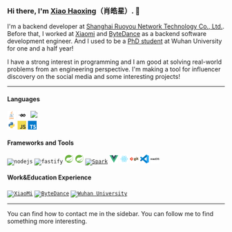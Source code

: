 ### Hi there, I'm [Xiao Haoxing](https://xiaohaoxing.github.io)（肖皓星）. 👋

I'm a backend developer at [Shanghai Ruoyou Network Technology Co., Ltd.](https://ruguoapp.com/). Before that, I worked at [Xiaomi](https://www.mi.com/) and [ByteDance](https://www.bytedance.com/en/) as a backend software development engineer. And I used to be a [PhD student](http://bdi.whu.edu.cn/teacherinfo.aspx?id=472) at Wuhan University for one and a half year!

I have a strong interest in programming and I am good at solving real-world problems from an engineering perspective. I'm making a tool for influencer discovery on the social media and some interesting projects!

---

#### Languages

<!-- github-stats:start -->
<!-- prettier-ignore-start -->
<!-- markdownlint-disable -->
<img align="right" width="450" src="https://github-readme-stats.vercel.app/api?username=xiaohaoxing&show_icons=true&icon_color=0078e7&title_color=0078e7&include_all_commits=true"/>
<!-- markdownlint-restore -->
<!-- prettier-ignore-end -->
<!-- github-stats:end -->

<!-- languages:start -->
<!-- prettier-ignore-start -->
<!-- markdownlint-disable -->
<code><img height="20" title="java" src="https://raw.githubusercontent.com/github/explore/8ab0be27a8c97992e4930e630e2d68ba8d819183/topics/java/java.png" alt="java" /></code>
<code><img height="20" title="go" src="https://raw.githubusercontent.com/github/explore/8ab0be27a8c97992e4930e630e2d68ba8d819183/topics/go/go.png" alt="go" /></code>
<code><img height="20" title="python" src="https://raw.githubusercontent.com/github/explore/8ab0be27a8c97992e4930e630e2d68ba8d819183/topics/python/python.png" alt="python" /></code>
<code><img height="20" title="javascript" src="https://raw.githubusercontent.com/github/explore/8ab0be27a8c97992e4930e630e2d68ba8d819183/topics/javascript/javascript.png" alt="javascript" /></code>
<code><img height="20" title="typescript" src="https://raw.githubusercontent.com/github/explore/8ab0be27a8c97992e4930e630e2d68ba8d819183/topics/typescript/typescript.png" alt="typescript" /></code>
<!-- markdownlint-restore -->
<!-- prettier-ignore-end -->
<!-- languages:end -->

#### Frameworks and Tools

<!-- tools:start -->
<!-- prettier-ignore-start -->
<!-- markdownlint-disable -->

<code><img height="20" title="nodejs" src="https://raw.githubusercontent.com/github/explore/8ab0be27a8c97992e4930e630e2d68ba8d819183/topics/nodejs/nodejs" alt="nodejs" /></code>
<code><img height="20" title="fastify" src="https://raw.githubusercontent.com/github/explore/8ab0be27a8c97992e4930e630e2d68ba8d819183/topics/fastify/fastify" alt="fastify" /></code>
<code><img height="20" title="spring" src="https://raw.githubusercontent.com/github/explore/8ab0be27a8c97992e4930e630e2d68ba8d819183/topics/spring/spring.png" alt="spring" /></code>
<code><img height="20" title="spring-boot" src="https://raw.githubusercontent.com/github/explore/8ab0be27a8c97992e4930e630e2d68ba8d819183/topics/spring-boot/spring-boot.png" alt="spring-boot" /></code>
<code><a href="undefined"><img height="20" title= "Spark" src="https://simpleicons.org/icons/apachespark.svg" alt="Spark" /></a></code>
<code><img height="20" title="vue" src="https://raw.githubusercontent.com/github/explore/8ab0be27a8c97992e4930e630e2d68ba8d819183/topics/vue/vue.png" alt="vue" /></code>
<code><img height="20" title="react" src="https://raw.githubusercontent.com/github/explore/8ab0be27a8c97992e4930e630e2d68ba8d819183/topics/react/react.png" alt="react" /></code>
<code><img height="20" title="git" src="https://raw.githubusercontent.com/github/explore/8ab0be27a8c97992e4930e630e2d68ba8d819183/topics/git/git.png" alt="git" /></code>
<code><img height="20" title="visual-studio-code" src="https://raw.githubusercontent.com/github/explore/8ab0be27a8c97992e4930e630e2d68ba8d819183/topics/visual-studio-code/visual-studio-code.png" alt="visual-studio-code" /></code>
<code><img height="20" title="macos" src="https://raw.githubusercontent.com/github/explore/8ab0be27a8c97992e4930e630e2d68ba8d819183/topics/macos/macos.png" alt="macos" /></code>
<!-- markdownlint-restore -->
<!-- prettier-ignore-end -->
<!-- tools:end -->

#### Work&Education Experience

<!-- experience:start -->
<!-- prettier-ignore-start -->
<!-- markdownlint-disable -->
<code><a href="https://www.mi.com/en"><img height="20" title= "XiaoMi" src="https://cdn.cnbj1.fds.api.mi-img.com/info-app-webfile/%20hr-official-website-web/pc-nav/logo.svg" alt="XiaoMi" /></a></code>
<code><a href="https://www.bytedance.com/en/"><img height="20" title= "ByteDance" src="https://simpleicons.org/icons/bytedance.svg" alt="ByteDance" /></a></code>
<code><a href="https://en.whu.edu.cn/"><img height="20" title= "Wuhan University" src="https://www.whu.edu.cn/__local/5/2F/C2/57EDDD9FB0DF712F3AB627163C2_1EF15655_13FCA.png" alt="Wuhan University" /></a></code>
<!-- markdownlint-restore -->
<!-- prettier-ignore-end -->
<!-- experience:end -->

---

You can find how to contact me in the sidebar. You can follow me to find something more interesting.
